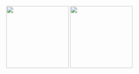 <img height="165" src="https://github-readme-stats.vercel.app/api?username=kasheemlew&show_icons=true&hide_title=true"/> <img height="165" src="https://github-readme-stats.vercel.app/api/top-langs/?username=kasheemlew&layout=compact"/>
